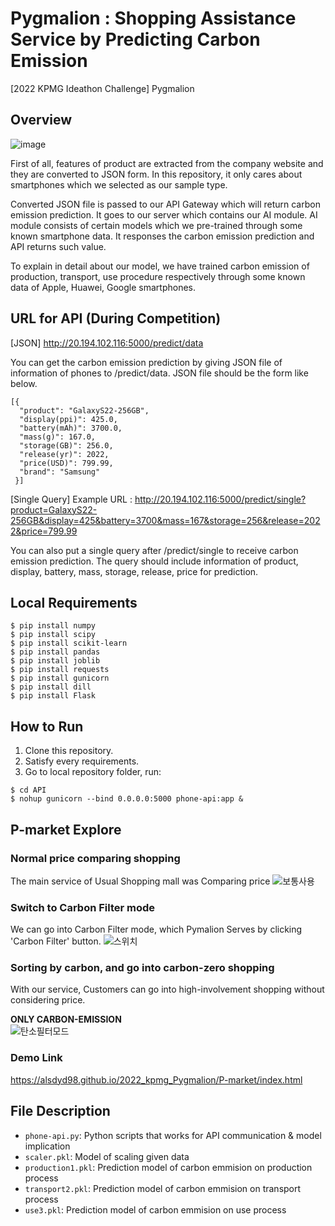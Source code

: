 # Pygmalion : Shopping Assistance Service by Predicting Carbon Emission

[2022 KPMG Ideathon Challenge] Pygmalion

## Overview

![image](https://user-images.githubusercontent.com/80660346/154846724-b391d8fb-a289-4117-8c48-8be83b2b007f.png)

First of all, features of product are extracted from the company website and they are converted to JSON form. In this repository, it only cares about smartphones which we selected as our sample type.

Converted JSON file is passed to our API Gateway which will return carbon emission prediction. It goes to our server which contains our AI module. AI module consists of certain models which we pre-trained through some known smartphone data. It responses the carbon emission prediction and API returns such value.

To explain in detail about our model, we have trained carbon emission of production, transport, use procedure respectively through some known data of Apple, Huawei, Google smartphones.

## URL for API (During Competition)

[JSON]
http://20.194.102.116:5000/predict/data

You can get the carbon emission prediction by giving JSON file of information of phones to /predict/data.
JSON file should be the form like below.
  ```shell
  [{
    "product": "GalaxyS22-256GB",
    "display(ppi)": 425.0,
    "battery(mAh)": 3700.0,
    "mass(g)": 167.0,
    "storage(GB)": 256.0,
    "release(yr)": 2022,
    "price(USD)": 799.99,
    "brand": "Samsung"
   }]
   ```
  
[Single Query] 
Example URL : http://20.194.102.116:5000/predict/single?product=GalaxyS22-256GB&display=425&battery=3700&mass=167&storage=256&release=2022&price=799.99

You can also put a single query after /predict/single to receive carbon emission prediction.
The query should include information of product, display, battery, mass, storage, release, price for prediction.

## Local Requirements
  ```shell
  $ pip install numpy
  $ pip install scipy
  $ pip install scikit-learn
  $ pip install pandas
  $ pip install joblib
  $ pip install requests
  $ pip install gunicorn
  $ pip install dill
  $ pip install Flask
  ```
  
## How to Run
1. Clone this repository.
2. Satisfy every requirements.
3. Go to local repository folder, run:
  ```shell
  $ cd API
  $ nohup gunicorn --bind 0.0.0.0:5000 phone-api:app &
  ```
 
## P-market Explore
### Normal price comparing shopping
The main service of Usual Shopping mall was Comparing price 
![보통사용](https://user-images.githubusercontent.com/80660346/154839034-cbbb795d-a538-4ef8-96b9-9f26ae5c8a2c.gif)
### Switch to Carbon Filter mode
We can go into Carbon Filter mode, which Pymalion Serves by clicking 'Carbon Filter' button.
![스위치](https://user-images.githubusercontent.com/80660346/154839039-722ff9a2-27fe-4f0d-bf6e-d859329ebc98.gif)
### Sorting by carbon, and go into carbon-zero shopping
With our service, Customers can go into high-involvement shopping without considering price.

<strong> ONLY CARBON-EMISSION </strong><br>
![탄소필터모드](https://user-images.githubusercontent.com/80660346/154839070-6cee7228-f901-4253-a327-c5023dcb04d0.gif)
### Demo Link
https://alsdyd98.github.io/2022_kpmg_Pygmalion/P-market/index.html

## File Description
- `phone-api.py`: Python scripts that works for API communication & model implication
- `scaler.pkl`: Model of scaling given data
- `production1.pkl`: Prediction model of carbon emmision on production process
- `transport2.pkl`: Prediction model of carbon emmision on transport process
- `use3.pkl`: Prediction model of carbon emmision on use process
